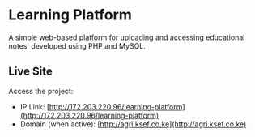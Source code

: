 # Learning Platform
A simple web-based platform for uploading and accessing educational notes, developed using PHP and MySQL.  

## Live Site  
Access the project:  
- IP Link: [http://172.203.220.96/learning-platform](http://172.203.220.96/learning-platform)  
- Domain (when active): [http://agri.ksef.co.ke](http://agri.ksef.co.ke)








